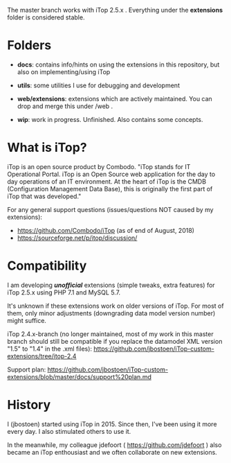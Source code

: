 The master branch works with iTop 2.5.x .
Everything under the **extensions** folder is considered stable.
 
# Folders
- **docs**: contains info/hints on using the extensions in this repository, but also on implementing/using iTop
- **utils**: some utilities I use for debugging and development
- **web/extensions**: extensions which are actively maintained. You can drop and merge this under <iTop folder>/web .

- **wip**: work in progress. Unfinished. Also contains some concepts.


# What is iTop?
iTop is an open source product by Combodo. "iTop stands for IT Operational Portal. iTop is an Open Source web application for the day to day operations of an IT environment. At the heart of iTop is the CMDB (Configuration Management Data Base), this is originally the first part of iTop that was developed." 

For any general support questions (issues/questions NOT caused by my extensions):
- https://github.com/Combodo/iTop (as of end of August, 2018)
- https://sourceforge.net/p/itop/discussion/



# Compatibility
I am developing ***unofficial*** extensions (simple tweaks, extra features) for iTop 2.5.x using PHP 7.1 and MySQL 5.7.

It's unknown if these extensions work on older versions of iTop. For most of them, only minor adjustments (downgrading data model version number) might suffice.

iTop 2.4.x-branch (no longer maintained, most of my work in this master branch should still be compatible if you replace the datamodel XML version "1.5" to "1.4" in the .xml files): 
https://github.com/jbostoen/iTop-custom-extensions/tree/itop-2.4 

Support plan: https://github.com/jbostoen/iTop-custom-extensions/blob/master/docs/support%20plan.md

# History
I (jbostoen) started using iTop in 2015. Since then, I've been using it more every day. I also stimulated others to use it.

In the meanwhile, my colleague jdefoort ( https://github.com/jdefoort ) also became an iTop enthousiast and we often collaborate on new extensions.
